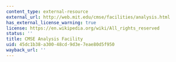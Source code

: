 ```yaml
---
content_type: external-resource
external_url: http://web.mit.edu/cmse/facilities/analysis.html
has_external_license_warning: true
license: https://en.wikipedia.org/wiki/All_rights_reserved
status: ''
title: CMSE Analysis Facility
uid: 45dc1b38-a300-48cd-9d3e-7eae80d5f950
wayback_url: ''
---
```

